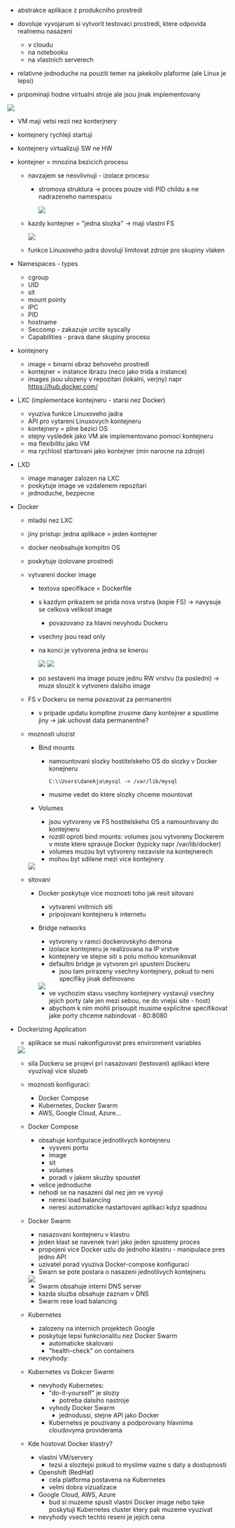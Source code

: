 - abstrakce aplikace z produkcniho prostredi
- dovoluje vyvojarum si vytvorit testovaci prostredi, ktere odpovida realnemu nasazeni
    - v cloudu
    - na notebooku
    - na vlastnich serverech

- relativne jednoduche na pouziti temer na jakekoliv plaforme (ale Linux je lepsi)
- pripominaji hodne virtualni stroje ale jsou jinak implementovany

<img src="../images/10/01.png">

- VM maji vetsi rezii nez konterjnery
- kontejnery rychleji startuji
- kontejnery virtualizuji SW ne HW
- kontejner = mnozina bezicich procesu
    - navzajem se neovlivnuji - izolace procesu
        - stromova struktura -> proces pouze vidi PID 
        childu a ne nadrazeneho namespacu

            <img src="../images/10/02.png">

    - kazdy kontejner = "jedna slozka" -> maji vlastni FS

        <img src="../images/10/03.png">

    - funkce Linuxoveho jadra dovoluji limitovat zdroje pro skupiny vlaken

       
- Namespaces - types
    - cgroup
    - UID
    - sit
    - mount pointy
    - IPC
    - PID
    - hostname
    - Seccomp - zakazuje urcite syscally
    - Capabilities - prava dane skupiny procesu

- kontejnery
    - image = binarni obraz behoveho prostredi
    - kontejner = instance ibrazu (neco jako trida a instance)
    - images jsou ulozeny v repozitari (lokalni, verjny) napr https://hub.docker.com/

- LXC (implementace kontejneru - starsi nez Docker)
    - vyuziva funkce Linuxoveho jadra
    - API pro vytareni Linuxovych kontejneru
    - kontejnery = plne bezici OS
    - stejny vysledek jako VM ale implementovano pomoci kontejneru
    - ma flexibilitu jako VM
    - ma rychlost startovani jako kontejner (min narocne na zdroje)

- LXD
    - image manager zalozen na LXC
    - poskytuje image ve vzdalenem repozitari
    - jednoduche, bezpecne

- Docker
    - mladsi nez LXC
    - jiny pristup: jedna aplikace = jeden kontejner
    - docker neobsahuje kompltni OS
    - poskytuje izolovane prostredi

    - vytvareni docker image
        - textova specifikace = Dockerfile
        - s kazdym prikazem se prida nova vrstva (kopie FS) -> navysuje se celkova velikost image
            - povazovano za hlavni nevyhodu Dockeru
        - vsechny jsou read only
        - na konci je vytvorena jedna se knerou

            <img src="../images/10/04.png">

            <img src="../images/10/05.png">

        - po sestaveni ma image pouze jednu RW vrstvu (ta posledni) -> muze slouzit k vytvoreni dalsiho image
    - FS v Dockeru se nema povazovat za permanentni
        - v pripade updatu kompltne zrusime dany kontejner a spustime jiny -> jak uchovat data permanentne? 
    
    - moznosti ulozist
        - Bind mounts
            - namountovani slozky hostitelskeho OS do slozky v Docker konejneru

                ```
                C:\\Users\danekja\mysql -> /var/lib/mysql
                ```
            
            - musime vedet do ktere slozky chceme mountovat
        
        - Volumes
            - jsou vytvoreny ve FS hostitelskeho OS a namountovany do kontejneru
            - rozdil oproti bind mounts: volumes jsou vytvoreny Dockerem v miste ktere spravuje Docker (typicky napr /var/lib/docker)
            - volumes muzou byt vytvoreny nezavisle na kontejnerech
            - mohou byt sdilene mezi vice kontejnery

        <img src="../images/10/06.png">
    
    - sitovani
        - Docker poskytuje vice moznosti toho jak resit sitovani
            - vytvareni vnitrnich siti
            - pripojovani kontejneru k internetu
        - Bridge networks
            - vytvoreny v ramci dockerovskyho demona
            - izolace kontejneru je realizovana na IP vrstve
            - kontejnery ve stejne siti s polu mohou komunikovat
            - defaultni bridge je vytvoren pri spusteni Dockeru
                - jsou tam prirazeny vsechny kontejnery, pokud to neni specifiky jinak definovano

            <img src="../images/10/07.png">

            - ve vychozim stavu vsechny kontejnery vystavuji vsechny jejich porty (ale jen mezi sebou, ne do vnejsi site - host)
            - abychom k nim mohli prisoupit musime explicitne specifikovat jake porty chceme nabindovat - 80:8080

- Dockerizing Application
    - aplikace se musi nakonfigurovat pres environment variables

    <img src="../images/10/08.png">

    - sila Dockeru se projevi pri nasazovani (testovani) aplikaci ktere vyuzivaji vice sluzeb
    - moznosti konfiguraci:
        - Docker Compose
        - Kubernetes, Docker Swarm
        - AWS, Google Cloud, Azure...

    - Docker Compose
        - obsahuje konfigurace jednotlivych kontejneru
            - vysveni portu
            - image
            - sit
            - volumes
            - poradi v jakem skuzby spoustet
        - velice jednoduche
        - nehodi se na nasazeni dal nez jen ve vyvoji
            - neresi load balancing
            - neresi automaticke nastartovani aplikaci kdyz spadnou

    - Docker Swarm
        - nasazovani kontejneru v klastru
        - jeden klast se navenek tvari jako jeden spusteny proces
        - propojeni vice Docker uzlu do jednoho klastru - manipulace pres jedno API
        - uzivatel porad vyuziva Docker-compose konfiguraci
        - Swarn se pote postara o nasazeni jednotlivych kontejneru 

        <img src="../images/10/09.png">

        - Swarm obsahuje interni DNS server
        - kazda sluzba obsahuje zaznam v DNS
        - Swarm rese load balancing 
    
    - Kubernetes
        - zalozeny na internich projektech Google
        - poskytuje lepsi funkcionalitu nez Docker Swarm
            - automaticke skalovani
            - "health-check" on containers
        - nevyhody:

    - Kubernetes vs Dokcer Swarm
        - nevyhody Kubernetes:
            - "do-it-yourself" je sloziy
                - potreba dalsiho nastroje
            - vyhody Docker Swarm
                - jednodussi, stejne API jako Docker
            - Kubernetes je pouzivany a podporovany hlavnima cloudovyma providerama
    
    - Kde hostovat Docker klastry?
        - vlastni VM/servery
            - tezsi a slozitejsi pokud to myslime vazne s daty a dostupnosti
        - Openshift (RedHat)
            - cela platforma postavena na Kubernetes
            - velmi dobra vizualizace
        - Google Cloud, AWS, Azure
            - bud si muzeme spusit vlastni Docker image nebo take poskytuji Kubernetes cluster ktery pak muzeme vyuzivat
        - nevyhody vsech techto reseni je jejich cena